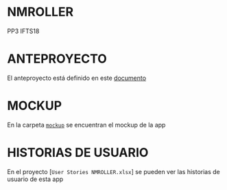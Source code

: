 # NMROLLER
PP3 IFTS18 
# ANTEPROYECTO
El anteproyecto está definido en este [documento](https://docs.google.com/document/d/1dmddndLSnErcP5rHS86gwvwr6gpWCTOGPIH-cEbTAps/edit)
# MOCKUP
En la carpeta [`mockup`](/mockup/) se encuentran el mockup de la app
# HISTORIAS DE USUARIO
En el proyecto [`User Stories NMROLLER.xlsx`] se pueden ver las historias de usuario de esta app
